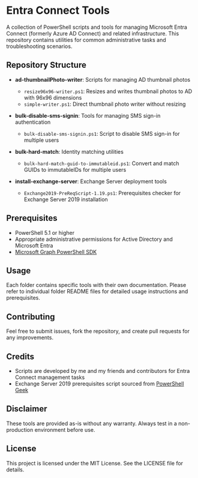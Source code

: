 # Entra Connect Tools

A collection of PowerShell scripts and tools for managing Microsoft Entra Connect (formerly Azure AD Connect) and related infrastructure. This repository contains utilities for common administrative tasks and troubleshooting scenarios.

## Repository Structure

* **ad-thumbnailPhoto-writer**: Scripts for managing AD thumbnail photos
  * `resize96x96-writer.ps1`: Resizes and writes thumbnail photos to AD with 96x96 dimensions
  * `simple-writer.ps1`: Direct thumbnail photo writer without resizing

* **bulk-disable-sms-signin**: Tools for managing SMS sign-in authentication
  * `bulk-disable-sms-signin.ps1`: Script to disable SMS sign-in for multiple users

* **bulk-hard-match**: Identity matching utilities
  * `bulk-hard-match-guid-to-immutableid.ps1`: Convert and match GUIDs to immutableIDs for multiple users

* **install-exchange-server**: Exchange Server deployment tools
  * `Exchange2019-PreReqScript-1.19.ps1`: Prerequisites checker for Exchange Server 2019 installation

## Prerequisites

* PowerShell 5.1 or higher
* Appropriate administrative permissions for Active Directory and Microsoft Entra
* [Microsoft Graph PowerShell SDK](https://learn.microsoft.com/en-us/powershell/microsoftgraph/installation?view=graph-powershell-1.0)

## Usage

Each folder contains specific tools with their own documentation. Please refer to individual folder README files for detailed usage instructions and prerequisites.

## Contributing

Feel free to submit issues, fork the repository, and create pull requests for any improvements.

## Credits

* Scripts are developed by me and my friends and contributors for Entra Connect management tasks
* Exchange Server 2019 prerequisites script sourced from [PowerShell Geek](https://www.powershellgeek.com/powershell-scripts/)

## Disclaimer

These tools are provided as-is without any warranty. Always test in a non-production environment before use.

## License

This project is licensed under the MIT License. See the LICENSE file for details.
